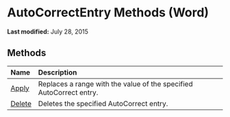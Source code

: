 
# AutoCorrectEntry Methods (Word)

 **Last modified:** July 28, 2015


## Methods



|**Name**|**Description**|
|:-----|:-----|
| [Apply](9427d4a3-e955-7fc6-eec2-d4580e95b13f.md)|Replaces a range with the value of the specified AutoCorrect entry.|
| [Delete](70bb469a-cf7c-6741-cb8b-6e06e3dd8549.md)|Deletes the specified AutoCorrect entry.|
